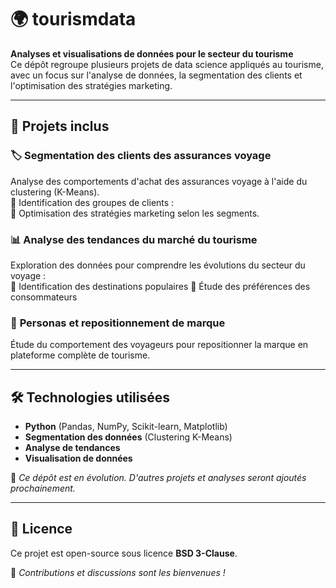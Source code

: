 # 🌍 tourismdata

**Analyses et visualisations de données pour le secteur du tourisme**  
Ce dépôt regroupe plusieurs projets de data science appliqués au tourisme, avec un focus sur l'analyse de données, la segmentation des clients et l'optimisation des stratégies marketing.

---

## 📌 Projets inclus  

### 🏷️ **Segmentation des clients des assurances voyage**  
Analyse des comportements d'achat des assurances voyage à l'aide du clustering (K-Means).  
🔹 Identification des groupes de clients :  
🔹 Optimisation des stratégies marketing selon les segments.  

### 📊 **Analyse des tendances du marché du tourisme**  
Exploration des données pour comprendre les évolutions du secteur du voyage :  
🔹 Identification des destinations populaires
🔹 Étude des préférences des consommateurs  

### 🎯 **Personas et repositionnement de marque**  
Étude du comportement des voyageurs pour repositionner la marque en plateforme complète de tourisme.  

---

## 🛠️ Technologies utilisées  
- **Python** (Pandas, NumPy, Scikit-learn, Matplotlib)  
- **Segmentation des données** (Clustering K-Means)  
- **Analyse de tendances**  
- **Visualisation de données**  

📢 *Ce dépôt est en évolution. D'autres projets et analyses seront ajoutés prochainement.*  

---

## 📄 Licence  
Ce projet est open-source sous licence **BSD 3-Clause**.  

🚀 *Contributions et discussions sont les bienvenues !*  
